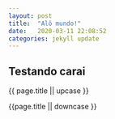 ```yaml
---
layout: post
title:  "Alô mundo!"
date:   2020-03-11 22:08:52
categories: jekyll update
---
```


## Testando carai

{{ page.title || upcase }}

{{page.title || downcase }}
